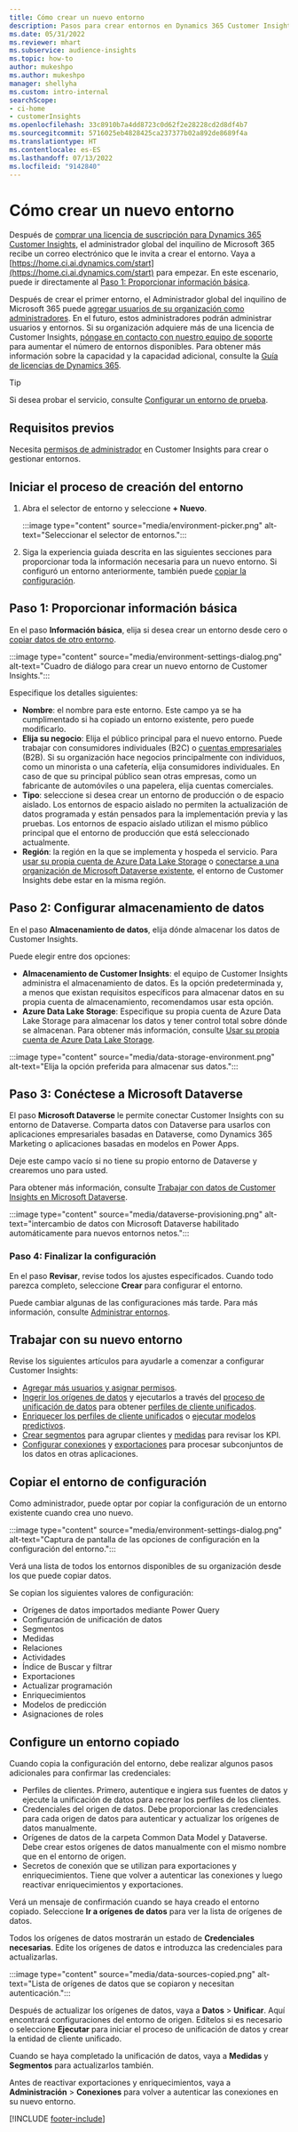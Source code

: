 ```yaml
---
title: Cómo crear un nuevo entorno
description: Pasos para crear entornos en Dynamics 365 Customer Insights.
ms.date: 05/31/2022
ms.reviewer: mhart
ms.subservice: audience-insights
ms.topic: how-to
author: mukeshpo
ms.author: mukeshpo
manager: shellyha
ms.custom: intro-internal
searchScope:
- ci-home
- customerInsights
ms.openlocfilehash: 33c8910b7a4dd8723c0d62f2e28228cd2d8df4b7
ms.sourcegitcommit: 5716025eb4828425ca237377b02a892de8689f4a
ms.translationtype: HT
ms.contentlocale: es-ES
ms.lasthandoff: 07/13/2022
ms.locfileid: "9142840"
---
```

# <a name="how-to-create-a-new-environment"></a>Cómo crear un nuevo entorno

Después de [comprar una licencia de suscripción para Dynamics 365 Customer Insights](paid-license.md), el administrador global del inquilino de Microsoft 365 recibe un correo electrónico que le invita a crear el entorno. Vaya a [https://home.ci.ai.dynamics.com/start](https://home.ci.ai.dynamics.com/start) para empezar. En este escenario, puede ir directamente al [Paso 1: Proporcionar información básica](#step-1-provide-basic-information).

Después de crear el primer entorno, el Administrador global del inquilino de Microsoft 365 puede [agregar usuarios de su organización como administradores](permissions.md). En el futuro, estos administradores podrán administrar usuarios y entornos. Si su organización adquiere más de una licencia de Customer Insights, [póngase en contacto con nuestro equipo de soporte](https://go.microsoft.com/fwlink/?linkid=2079641) para aumentar el número de entornos disponibles. Para obtener más información sobre la capacidad y la capacidad adicional, consulte la [Guía de licencias de Dynamics 365](https://go.microsoft.com/fwlink/?LinkId=866544).

> [!TIP]
> Si desea probar el servicio, consulte [Configurar un entorno de prueba](trial-signup.md).

## <a name="prerequisites"></a>Requisitos previos

Necesita [permisos de administrador](permissions.md) en Customer Insights para crear o gestionar entornos.

## <a name="start-the-environment-creation-process"></a>Iniciar el proceso de creación del entorno

1. Abra el selector de entorno y seleccione **+ Nuevo**.
  
   :::image type="content" source="media/environment-picker.png" alt-text="Seleccionar el selector de entornos.":::

1. Siga la experiencia guiada descrita en las siguientes secciones para proporcionar toda la información necesaria para un nuevo entorno. Si configuró un entorno anteriormente, también puede [copiar la configuración](#copy-the-environment-configuration).

## <a name="step-1-provide-basic-information"></a>Paso 1: Proporcionar información básica

En el paso **Información básica**, elija si desea crear un entorno desde cero o [copiar datos de otro entorno](#copy-the-environment-configuration).

   :::image type="content" source="media/environment-settings-dialog.png" alt-text="Cuadro de diálogo para crear un nuevo entorno de Customer Insights.":::

Especifique los detalles siguientes:

- **Nombre**: el nombre para este entorno. Este campo ya se ha cumplimentado si ha copiado un entorno existente, pero puede modificarlo.
- **Elija su negocio**: Elija el público principal para el nuevo entorno. Puede trabajar con consumidores individuales (B2C) o [cuentas empresariales](work-with-business-accounts.md) (B2B). Si su organización hace negocios principalmente con individuos, como un minorista o una cafetería, elija consumidores individuales. En caso de que su principal público sean otras empresas, como un fabricante de automóviles o una papelera, elija cuentas comerciales.
- **Tipo**: seleccione si desea crear un entorno de producción o de espacio aislado. Los entornos de espacio aislado no permiten la actualización de datos programada y están pensados para la implementación previa y las pruebas. Los entornos de espacio aislado utilizan el mismo público principal que el entorno de producción que está seleccionado actualmente.
- **Región**: la región en la que se implementa y hospeda el servicio. Para [usar su propia cuenta de Azure Data Lake Storage](own-data-lake-storage.md) o [conectarse a una organización de Microsoft Dataverse existente](customer-insights-dataverse.md), el entorno de Customer Insights debe estar en la misma región.

## <a name="step-2-configure-data-storage"></a>Paso 2: Configurar almacenamiento de datos

En el paso **Almacenamiento de datos**, elija dónde almacenar los datos de Customer Insights.

Puede elegir entre dos opciones:

- **Almacenamiento de Customer Insights**: el equipo de Customer Insights administra el almacenamiento de datos. Es la opción predeterminada y, a menos que existan requisitos específicos para almacenar datos en su propia cuenta de almacenamiento, recomendamos usar esta opción.
- **Azure Data Lake Storage**: Especifique su propia cuenta de Azure Data Lake Storage para almacenar los datos y tener control total sobre dónde se almacenan. Para obtener más información, consulte [Usar su propia cuenta de Azure Data Lake Storage](own-data-lake-storage.md).

:::image type="content" source="media/data-storage-environment.png" alt-text="Elija la opción preferida para almacenar sus datos.":::

## <a name="step-3-connect-to-microsoft-dataverse"></a>Paso 3: Conéctese a Microsoft Dataverse

El paso **Microsoft Dataverse** le permite conectar Customer Insights con su entorno de Dataverse. Comparta datos con Dataverse para usarlos con aplicaciones empresariales basadas en Dataverse, como Dynamics 365 Marketing o aplicaciones basadas en modelos en Power Apps.

Deje este campo vacío si no tiene su propio entorno de Dataverse y crearemos uno para usted.

Para obtener más información, consulte [Trabajar con datos de Customer Insights en Microsoft Dataverse](customer-insights-dataverse.md).

:::image type="content" source="media/dataverse-provisioning.png" alt-text="intercambio de datos con Microsoft Dataverse habilitado automáticamente para nuevos entornos netos.":::

### <a name="step-4-finalize-the-settings"></a>Paso 4: Finalizar la configuración

En el paso **Revisar**, revise todos los ajustes especificados. Cuando todo parezca completo, seleccione **Crear** para configurar el entorno.

Puede cambiar algunas de las configuraciones más tarde. Para más información, consulte [Administrar entornos](manage-environments.md).

## <a name="work-with-your-new-environment"></a>Trabajar con su nuevo entorno

Revise los siguientes artículos para ayudarle a comenzar a configurar Customer Insights:

- [Agregar más usuarios y asignar permisos](permissions.md).
- [Ingerir los orígenes de datos](data-sources.md) y ejecutarlos a través del [proceso de unificación de datos](data-unification.md) para obtener [perfiles de cliente unificados](customer-profiles.md).
- [Enriquecer los perfiles de cliente unificados](enrichment-hub.md) o [ejecutar modelos predictivos](predictions-overview.md).
- [Crear segmentos](segments.md) para agrupar clientes y [medidas](measures.md) para revisar los KPI.
- [Configurar conexiones](connections.md) y [exportaciones](export-destinations.md) para procesar subconjuntos de los datos en otras aplicaciones.

## <a name="copy-the-environment-configuration"></a>Copiar el entorno de configuración

Como administrador, puede optar por copiar la configuración de un entorno existente cuando crea uno nuevo.

:::image type="content" source="media/environment-settings-dialog.png" alt-text="Captura de pantalla de las opciones de configuración en la configuración del entorno.":::

Verá una lista de todos los entornos disponibles de su organización desde los que puede copiar datos.

Se copian los siguientes valores de configuración:

- Orígenes de datos importados mediante Power Query
- Configuración de unificación de datos
- Segmentos
- Medidas
- Relaciones
- Actividades
- Índice de Buscar y filtrar
- Exportaciones
- Actualizar programación
- Enriquecimientos
- Modelos de predicción
- Asignaciones de roles

## <a name="set-up-a-copied-environment"></a>Configure un entorno copiado

Cuando copia la configuración del entorno, debe realizar algunos pasos adicionales para confirmar las credenciales:

- Perfiles de clientes. Primero, autentique e ingiera sus fuentes de datos y ejecute la unificación de datos para recrear los perfiles de los clientes.
- Credenciales del origen de datos. Debe proporcionar las credenciales para cada origen de datos para autenticar y actualizar los orígenes de datos manualmente.
- Orígenes de datos de la carpeta Common Data Model y Dataverse. Debe crear estos orígenes de datos manualmente con el mismo nombre que en el entorno de origen.
- Secretos de conexión que se utilizan para exportaciones y enriquecimientos. Tiene que volver a autenticar las conexiones y luego reactivar enriquecimientos y exportaciones.

Verá un mensaje de confirmación cuando se haya creado el entorno copiado. Seleccione **Ir a orígenes de datos** para ver la lista de orígenes de datos.

Todos los orígenes de datos mostrarán un estado de **Credenciales necesarias**. Edite los orígenes de datos e introduzca las credenciales para actualizarlas.

:::image type="content" source="media/data-sources-copied.png" alt-text="Lista de orígenes de datos que se copiaron y necesitan autenticación.":::

Después de actualizar los orígenes de datos, vaya a **Datos** > **Unificar**. Aquí encontrará configuraciones del entorno de origen. Edítelos si es necesario o seleccione **Ejecutar** para iniciar el proceso de unificación de datos y crear la entidad de cliente unificado.

Cuando se haya completado la unificación de datos, vaya a **Medidas** y **Segmentos** para actualizarlos también.

Antes de reactivar exportaciones y enriquecimientos, vaya a **Administración** > **Conexiones** para volver a autenticar las conexiones en su nuevo entorno.

[!INCLUDE [footer-include](includes/footer-banner.md)]
